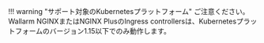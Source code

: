 !!! warning "サポート対象のKubernetesプラットフォーム"
    ご注意ください。Wallarm NGINXまたはNGINX PlusのIngress controllersは、Kubernetesプラットフォームのバージョン1.15以下でのみ動作します。
